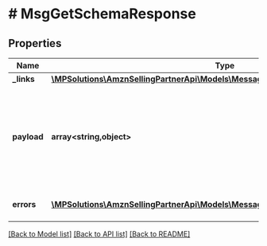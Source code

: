 # # MsgGetSchemaResponse

## Properties

Name | Type | Description | Notes
------------ | ------------- | ------------- | -------------
**_links** | [**\MPSolutions\AmznSellingPartnerApi\Models\Messaging\MsgGetSchemaResponseLinks**](MsgGetSchemaResponseLinks.md) |  | [optional]
**payload** | **array<string,object>** | A JSON schema document describing the expected payload of the action. This object can be validated against &lt;a href&#x3D;http://json-schema.org/draft-04/schema&gt;http://json-schema.org/draft-04/schema&lt;/a&gt;. | [optional]
**errors** | [**\MPSolutions\AmznSellingPartnerApi\Models\Messaging\MsgError[]**](MsgError.md) | A list of error responses returned when a request is unsuccessful. | [optional]

[[Back to Model list]](../../README.md#models) [[Back to API list]](../../README.md#endpoints) [[Back to README]](../../README.md)
